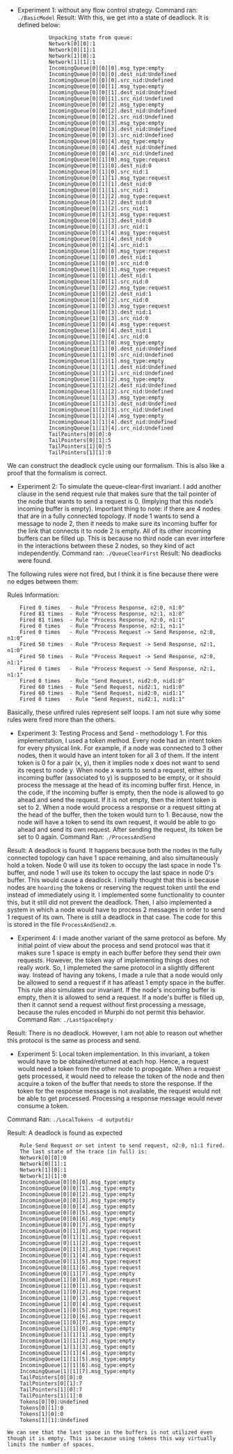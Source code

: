 - Experiment 1: without any flow control strategy. 
Command ran: `./BasicModel`
Result: With this, we get into a state of deadlock. It is defined below: 

                Unpacking state from queue:
                Network[0][0]:1
                Network[0][1]:1
                Network[1][0]:1
                Network[1][1]:1
                IncomingQueue[0][0][0].msg_type:empty
                IncomingQueue[0][0][0].dest_nid:Undefined
                IncomingQueue[0][0][0].src_nid:Undefined
                IncomingQueue[0][0][1].msg_type:empty
                IncomingQueue[0][0][1].dest_nid:Undefined
                IncomingQueue[0][0][1].src_nid:Undefined
                IncomingQueue[0][0][2].msg_type:empty
                IncomingQueue[0][0][2].dest_nid:Undefined
                IncomingQueue[0][0][2].src_nid:Undefined
                IncomingQueue[0][0][3].msg_type:empty
                IncomingQueue[0][0][3].dest_nid:Undefined
                IncomingQueue[0][0][3].src_nid:Undefined
                IncomingQueue[0][0][4].msg_type:empty
                IncomingQueue[0][0][4].dest_nid:Undefined
                IncomingQueue[0][0][4].src_nid:Undefined
                IncomingQueue[0][1][0].msg_type:request
                IncomingQueue[0][1][0].dest_nid:0
                IncomingQueue[0][1][0].src_nid:1
                IncomingQueue[0][1][1].msg_type:request
                IncomingQueue[0][1][1].dest_nid:0
                IncomingQueue[0][1][1].src_nid:1
                IncomingQueue[0][1][2].msg_type:request
                IncomingQueue[0][1][2].dest_nid:0
                IncomingQueue[0][1][2].src_nid:1
                IncomingQueue[0][1][3].msg_type:request
                IncomingQueue[0][1][3].dest_nid:0
                IncomingQueue[0][1][3].src_nid:1
                IncomingQueue[0][1][4].msg_type:request
                IncomingQueue[0][1][4].dest_nid:0
                IncomingQueue[0][1][4].src_nid:1
                IncomingQueue[1][0][0].msg_type:request
                IncomingQueue[1][0][0].dest_nid:1
                IncomingQueue[1][0][0].src_nid:0
                IncomingQueue[1][0][1].msg_type:request
                IncomingQueue[1][0][1].dest_nid:1
                IncomingQueue[1][0][1].src_nid:0
                IncomingQueue[1][0][2].msg_type:request
                IncomingQueue[1][0][2].dest_nid:1
                IncomingQueue[1][0][2].src_nid:0
                IncomingQueue[1][0][3].msg_type:request
                IncomingQueue[1][0][3].dest_nid:1
                IncomingQueue[1][0][3].src_nid:0
                IncomingQueue[1][0][4].msg_type:request
                IncomingQueue[1][0][4].dest_nid:1
                IncomingQueue[1][0][4].src_nid:0
                IncomingQueue[1][1][0].msg_type:empty
                IncomingQueue[1][1][0].dest_nid:Undefined
                IncomingQueue[1][1][0].src_nid:Undefined
                IncomingQueue[1][1][1].msg_type:empty
                IncomingQueue[1][1][1].dest_nid:Undefined
                IncomingQueue[1][1][1].src_nid:Undefined
                IncomingQueue[1][1][2].msg_type:empty
                IncomingQueue[1][1][2].dest_nid:Undefined
                IncomingQueue[1][1][2].src_nid:Undefined
                IncomingQueue[1][1][3].msg_type:empty
                IncomingQueue[1][1][3].dest_nid:Undefined
                IncomingQueue[1][1][3].src_nid:Undefined
                IncomingQueue[1][1][4].msg_type:empty
                IncomingQueue[1][1][4].dest_nid:Undefined
                IncomingQueue[1][1][4].src_nid:Undefined
                TailPointers[0][0]:0
                TailPointers[0][1]:5
                TailPointers[1][0]:5
                TailPointers[1][1]:0


We can construct the deadlock cycle using our formalism. This is also like a proof that the formalism is correct. 



- Experiment 2: To simulate the queue-clear-first invariant. I add another clause in the send request rule that makes sure that the tail pointer of the node that wants to send a request is 0. (Implying that this node’s incoming buffer is empty). Important thing to note: if there are 4 nodes that are in a fully connected topology. If node 1 wants to send a message to node 2, then it needs to make sure its incoming buffer for the link that connects it to node 2 is empty. All of its other incoming buffers can be filled up. This is because no third node can ever interfere in the interactions between these 2 nodes, so they kind of act independently. 
Command ran: `./QueueClearFirst`
Result: No deadlocks were found.

The following rules were not fired, but I think it is fine because there were no edges between them: 

Rules Information:

        Fired 0 times   - Rule "Process Response, n2:0, n1:0"
        Fired 81 times  - Rule "Process Response, n2:1, n1:0"
        Fired 81 times  - Rule "Process Response, n2:0, n1:1"
        Fired 0 times   - Rule "Process Response, n2:1, n1:1"
        Fired 0 times   - Rule "Process Request -> Send Response, n2:0, n1:0"
        Fired 50 times  - Rule "Process Request -> Send Response, n2:1, n1:0"
        Fired 50 times  - Rule "Process Request -> Send Response, n2:0, n1:1"
        Fired 0 times   - Rule "Process Request -> Send Response, n2:1, n1:1"
        Fired 0 times   - Rule "Send Request, nid2:0, nid1:0"
        Fired 60 times  - Rule "Send Request, nid2:1, nid1:0"
        Fired 60 times  - Rule "Send Request, nid2:0, nid1:1"
        Fired 0 times   - Rule "Send Request, nid2:1, nid1:1"

Basically, these unfired rules represent self loops. I am not sure why some rules were fired more than the others. 

- Experiment 3: Testing Process and Send - methodology 1. 
For this implementation, I used a token method. Every node had an intent token for every physical link. For example,
if a node was connected to 3 other nodes, then it would have an intent token for all 3 of them. If the intent token is 0
for a pair (x, y), then it implies node x does not want to send its reqest to node y. When node x wants to send a request,
either its incoming buffer (associated to y) is supposed to be empty, or it should process the message at the head of its
incoming buffer first. Hence, in the code, if the incoming buffer is empty, then the node is allowed to go ahead and send the request. 
If it is not empty, then the intent token is set to 2. When a node would process a response or a request sitting at the head of the buffer, then the token would turn to 1. Because, now the node will have a token to send its own request, it would be able to
go ahead and send its own request. After sending the request, its token be set to 0 again.
Command Ran: `./ProcessAndSend`

Result: A deadlock is found. It happens because both the nodes in the fully connected topology can have 1 space remaining,
and also simultaneously hold a token. Node 0 will use its token to occupy the last space in node 1's buffer, and node 1 will
use its token to occupy the last space in node 0's buffer. This would cause a deadlock. 
I initially thought that this is because nodes are `hoarding` the tokens or reserving the request token until the end instead
of immediately using it. I implemented some functionality to counter this, but it still did not prevent the deadlock.
Then, I also implemented a system in which a node would have to process 2 messages in order to send 1 request of its own.
There is still a deadlock in that case. The code for this is stored in the file `ProcessAndSend2.m`.

- Experiment 4: I made another variant of the same protocol as before. My initial point of view about the process and send
protocol was that it makes sure 1 space is empty in each buffer before they send their own requests. However, the token
way of implementing things does not really work. So, I implemeted the same protocol in a slightly different way. 
Instead of having any tokens, I made a rule that a node would only be allowed to send a request if it has atleast 1 empty
space in the buffer. This rule also simulates our invariant. If the node's incoming buffer is empty, then it is allowed to send
a request. If a node's buffer is filled up, then it cannot send a request without first processing a message, because the rules
encoded in Murphi do not permit this behavior. 
Command Ran: `./LastSpaceEmpty`

Result: There is no deadlock. However, I am not able to reason out whether this protocol is the same as process and send. 

- Experiment 5: Local token implementation. In this invariant, a token would have to be obtained/returned at each hop. Hence, a request would need a token from the other node to propogate. When a request gets processed, it would need to release the token of the node and then acquire a token of the buffer that needs to store the response. If the token for the response message is not available, the request would not be able to get processed. 
Processing a response message would never consume a token. 

Command Ran: `./LocalTokens -d outputdir`

Result: A deadlock is found as expected

        Rule Send Request or set intent to send request, n2:0, n1:1 fired.
        The last state of the trace (in full) is:
        Network[0][0]:0
        Network[0][1]:1
        Network[1][0]:1
        Network[1][1]:0
        IncomingQueue[0][0][0].msg_type:empty
        IncomingQueue[0][0][1].msg_type:empty
        IncomingQueue[0][0][2].msg_type:empty
        IncomingQueue[0][0][3].msg_type:empty
        IncomingQueue[0][0][4].msg_type:empty
        IncomingQueue[0][0][5].msg_type:empty
        IncomingQueue[0][0][6].msg_type:empty
        IncomingQueue[0][0][7].msg_type:empty
        IncomingQueue[0][1][0].msg_type:request
        IncomingQueue[0][1][1].msg_type:request
        IncomingQueue[0][1][2].msg_type:request
        IncomingQueue[0][1][3].msg_type:request
        IncomingQueue[0][1][4].msg_type:request
        IncomingQueue[0][1][5].msg_type:request
        IncomingQueue[0][1][6].msg_type:request
        IncomingQueue[0][1][7].msg_type:empty
        IncomingQueue[1][0][0].msg_type:request
        IncomingQueue[1][0][1].msg_type:request
        IncomingQueue[1][0][2].msg_type:request
        IncomingQueue[1][0][3].msg_type:request
        IncomingQueue[1][0][4].msg_type:request
        IncomingQueue[1][0][5].msg_type:request
        IncomingQueue[1][0][6].msg_type:request
        IncomingQueue[1][0][7].msg_type:empty
        IncomingQueue[1][1][0].msg_type:empty
        IncomingQueue[1][1][1].msg_type:empty
        IncomingQueue[1][1][2].msg_type:empty
        IncomingQueue[1][1][3].msg_type:empty
        IncomingQueue[1][1][4].msg_type:empty
        IncomingQueue[1][1][5].msg_type:empty
        IncomingQueue[1][1][6].msg_type:empty
        IncomingQueue[1][1][7].msg_type:empty
        TailPointers[0][0]:0
        TailPointers[0][1]:7
        TailPointers[1][0]:7
        TailPointers[1][1]:0
        Tokens[0][0]:Undefined
        Tokens[0][1]:0
        Tokens[1][0]:0
        Tokens[1][1]:Undefined
    
    We can see that the last space in the buffers is not utilized even though it is empty. This is because using tokens this way virtually limits the number of spaces. 